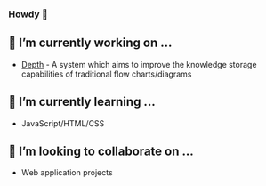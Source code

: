 ### Howdy 👋

<!--
**elijahjorell/elijahjorell** is a ✨ _special_ ✨ repository because its `README.md` (this file) appears on your GitHub profile.

Here are some ideas to get you started:

- 🔭 I’m currently working on ...
- 🌱 I’m currently learning ...
- 👯 I’m looking to collaborate on ...
- 🤔 I’m looking for help with ...
- 💬 Ask me about ...
- 📫 How to reach me: ...
- 😄 Pronouns: ...
- ⚡ Fun fact: ...
-->

## 🔭 I’m currently working on ...
  - [Depth](https://github.com/elijahjorell/diagramming-web-app) - A system which aims to improve the knowledge storage capabilities of traditional flow charts/diagrams

## 🌱 I’m currently learning ...
  - JavaScript/HTML/CSS

## 👯 I’m looking to collaborate on ...
  - Web application projects



